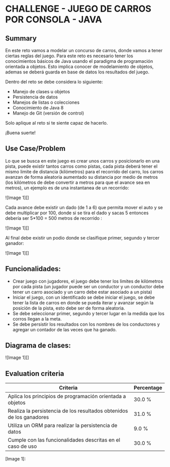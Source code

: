 # CHALLENGE - JUEGO DE CARROS POR CONSOLA - JAVA #

## Summary ##

En este reto vamos a modelar un concurso de carros, donde vamos a tener ciertas reglas del juego. Para este reto es necesario tener los conocimientos básicos de Java usando el paradigma de programación orientada a objetos. Esto implica conocer de modelamiento de objetos, ademas se deberá guarda en base de datos los resultados del juego.

  


Dentro del reto se debe considera lo siguiente:

 *  Manejo de clases u objetos
 *  Persistencia de datos
 *  Manejos de listas o colecciones
 *  Conocimiento de Java 8
 *  Manejo de Git (versión de control)

Solo aplique al reto si te siente capaz de hacerlo.

¡Buena suerte!

## Use Case/Problem ##

Lo que se busca en este juego es crear unos carros y posicionarlo en una pista, puede existir tantos carros como pistas, cada pista deberá tener el mismo limite de distancia (kilómetros) para el recorrido del carro, los carros avanzan de forma aleatoria aumentado su distancia por medio de metros (los kilómetros de debe convertir a metros para que el avance sea en metros), un ejemplo es de una instantanea de un recorrido:

  


![Image 1][]

Cada avance debe existir un dado (de 1 a 6) que permita mover el auto y se debe multiplicar por 100, donde si se tira el dado y sacas 5 entonces debería ser 5\*100 = 500 metros de recorrido :

  


![Image 1][]

  


Al final debe existir un podio donde se clasifique primer, segundo y tercer ganador:

![Image 1][]

## Funcionalidades: ##

 *  Crear juego con jugadores, el juego debe tener los limites de kilómetros por cada pista (un jugador puede ser un conductor y un conductor debe tener un carro asociado y un carro debe estar asociado a un pista)
 *  Iniciar el juego, con un identificado se debe iniciar el juego, se debe tener la lista de carros en donde se pueda iterar y avanzar según la posición de la pista, esto debe ser de forma aleatoria.
 *  Se debe seleccionar primer, segundo y tercer lugar en la medida que los corros llegan a la meta.
 *  Se debe persistir los resultados con los nombres de los conductores y agregar un contador de las veces que ha ganado.

  


## Diagrama de clases: ##

  


![Image 1][]

## Evaluation criteria ##

| Criteria                                                             | Percentage |
| -------------------------------------------------------------------- | ---------- |
| Aplica los principios de programación orientada a objetos            | 30.0 %     |
| Realiza la persistencia de los resultados obtenidos de los ganadores | 31.0 %     |
| Utiliza un ORM para realizar la persistencia de datos                | 9.0 %      |
| Cumple con las funcionalidades descritas en el caso de uso           | 30.0 %     |


[Image 1]: 